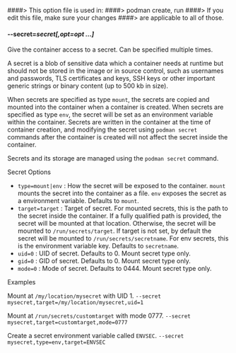 ####> This option file is used in:
####>   podman create, run
####> If you edit this file, make sure your changes
####> are applicable to all of those.
#### **--secret**=*secret[,opt=opt ...]*

Give the container access to a secret. Can be specified multiple times.

A secret is a blob of sensitive data which a container needs at runtime but
should not be stored in the image or in source control, such as usernames and passwords,
TLS certificates and keys, SSH keys or other important generic strings or binary content (up to 500 kb in size).

When secrets are specified as type `mount`, the secrets are copied and mounted into the container when a container is created.
When secrets are specified as type `env`, the secret will be set as an environment variable within the container.
Secrets are written in the container at the time of container creation, and modifying the secret using `podman secret` commands
after the container is created will not affect the secret inside the container.

Secrets and its storage are managed using the `podman secret` command.

Secret Options

- `type=mount|env`    : How the secret will be exposed to the container.
                        `mount` mounts the secret into the container as a file.
                        `env` exposes the secret as a environment variable.
                        Defaults to `mount`.
- `target=target`     : Target of secret.
                        For mounted secrets, this is the path to the secret inside the container.
                        If a fully qualified path is provided, the secret will be mounted at that location.
                        Otherwise, the secret will be mounted to `/run/secrets/target`.
                        If target is not set, by default the secret will be mounted to `/run/secrets/secretname`.
                        For env secrets, this is the environment variable key. Defaults to `secretname`.
- `uid=0`             : UID of secret. Defaults to 0. Mount secret type only.
- `gid=0`             : GID of secret. Defaults to 0. Mount secret type only.
- `mode=0`            : Mode of secret. Defaults to 0444. Mount secret type only.


Examples

Mount at `/my/location/mysecret` with UID 1.
```--secret mysecret,target=/my/location/mysecret,uid=1```

Mount at `/run/secrets/customtarget` with mode 0777.
```--secret mysecret,target=customtarget,mode=0777```

Create a secret environment variable called `ENVSEC`.
```--secret mysecret,type=env,target=ENVSEC```
